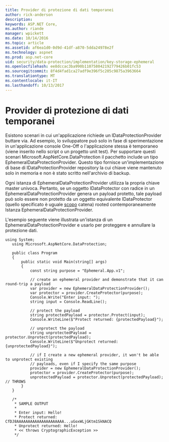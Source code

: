 ```yaml
---
title: Provider di protezione di dati temporanei
author: rick-anderson
description: 
keywords: ASP.NET Core,
ms.author: riande
manager: wpickett
ms.date: 10/14/2016
ms.topic: article
ms.assetid: af6ea1d0-0d9d-41df-a870-5dda24978e2f
ms.technology: aspnet
ms.prod: asp.net-core
uid: security/data-protection/implementation/key-storage-ephemeral
ms.openlocfilehash: ee8dccac3ba990b110758042192779426b01fc53
ms.sourcegitcommit: 8f4d4fad1ca27adf9e396f5c205c9875a3963664
ms.translationtype: MT
ms.contentlocale: it-IT
ms.lasthandoff: 10/13/2017
---
```

# <a name="ephemeral-data-protection-providers"></a>Provider di protezione di dati temporanei

<a name="data-protection-implementation-key-storage-ephemeral"></a>

Esistono scenari in cui un'applicazione richiede un IDataProtectionProvider buttare via. Ad esempio, lo sviluppatore può solo in fase di sperimentazione in un'applicazione console One-Off o l'applicazione stessa è temporaneo (viene inserito nello script o un progetto unit test). Per supportare questi scenari Microsoft.AspNetCore.DataProtection il pacchetto include un tipo EphemeralDataProtectionProvider. Questo tipo fornisce un'implementazione di base di IDataProtectionProvider repository la cui chiave viene mantenuto solo in memoria e non è stato scritto nell'archivio di backup.

Ogni istanza di EphemeralDataProtectionProvider utilizza la propria chiave master univoca. Pertanto, se un oggetto IDataProtector con radice in un EphemeralDataProtectionProvider genera un payload protetto, tale payload può solo essere non protetto da un oggetto equivalente IDataProtector (quello specificato è uguale [scopo](../consumer-apis/purpose-strings.md#data-protection-consumer-apis-purposes) catena) rooted contemporaneamente Istanza EphemeralDataProtectionProvider.

L'esempio seguente viene illustrata un'istanza di un EphemeralDataProtectionProvider e usarlo per proteggere e annullare la protezione dati.

```none
using System;
   using Microsoft.AspNetCore.DataProtection;

   public class Program
   {
       public static void Main(string[] args)
       {
           const string purpose = "Ephemeral.App.v1";

           // create an ephemeral provider and demonstrate that it can round-trip a payload
           var provider = new EphemeralDataProtectionProvider();
           var protector = provider.CreateProtector(purpose);
           Console.Write("Enter input: ");
           string input = Console.ReadLine();

           // protect the payload
           string protectedPayload = protector.Protect(input);
           Console.WriteLine($"Protect returned: {protectedPayload}");

           // unprotect the payload
           string unprotectedPayload = protector.Unprotect(protectedPayload);
           Console.WriteLine($"Unprotect returned: {unprotectedPayload}");

           // if I create a new ephemeral provider, it won't be able to unprotect existing
           // payloads, even if I specify the same purpose
           provider = new EphemeralDataProtectionProvider();
           protector = provider.CreateProtector(purpose);
           unprotectedPayload = protector.Unprotect(protectedPayload); // THROWS
       }
   }

   /*
    * SAMPLE OUTPUT
    *
    * Enter input: Hello!
    * Protect returned: CfDJ8AAAAAAAAAAAAAAAAAAAAA...uGoxWLjGKtm1SkNACQ
    * Unprotect returned: Hello!
    * << throws CryptographicException >>
    */
   ```
